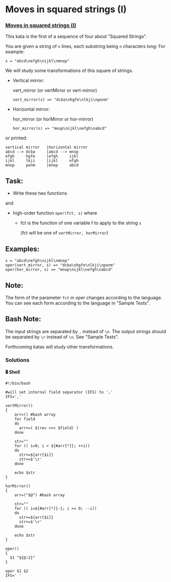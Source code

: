 # Moves in squared strings \(I\)

### [Moves in squared strings \(I\)](https://www.codewars.com/kata/56dbe0e313c2f63be4000b25)

This kata is the first of a sequence of four about "Squared Strings".

You are given a string of `n` lines, each substring being `n` characters long: For example:

`s = "abcd\nefgh\nijkl\nmnop"`

We will study some transformations of this square of strings.

* Vertical mirror:

  vert\_mirror \(or vertMirror or vert-mirror\)

  ```text
  vert_mirror(s) => "dcba\nhgfe\nlkji\nponm"
  ```

* Horizontal mirror:

  hor\_mirror \(or horMirror or hor-mirror\)

  ```text
  hor_mirror(s) => "mnop\nijkl\nefgh\nabcd"
  ```

or printed:

```text
vertical mirror   |horizontal mirror   
abcd --> dcba     |abcd --> mnop 
efgh     hgfe     |efgh     ijkl 
ijkl     lkji     |ijkl     efgh 
mnop     ponm     |mnop     abcd
```

## Task:

* Write these two functions

and

* high-order function `oper(fct, s)` where
  * fct is the function of one variable f to apply to the string `s`

    \(fct will be one of `vertMirror, horMirror`\)

## Examples:

```text
s = "abcd\nefgh\nijkl\nmnop"
oper(vert_mirror, s) => "dcba\nhgfe\nlkji\nponm"
oper(hor_mirror, s) => "mnop\nijkl\nefgh\nabcd"
```

## Note:

The form of the parameter `fct` in oper changes according to the language. You can see each form according to the language in "Sample Tests".

## Bash Note:

The input strings are separated by `,` instead of `\n`. The output strings should be separated by `\r` instead of `\n`. See "Sample Tests".

Forthcoming katas will study other transformations.

### Solutions

#### 💲 Shell

```text
#!/bin/bash

#will set internal field separator (IFS) to ','
IFS=','

vertMirror()
{
    arr=() #bash array
    for field 
    do
      arr+=( $(rev <<< $field) )
    done

    str=""
    for (( i=0; i < ${#arr[*]}; ++i))
    do
      str+=${arr[$i]}
      str+=$'\r'
    done

    echo $str
}

horMirror()
{
    arr=("$@") #bash array

    str=""
    for (( i=${#arr[*]}-1; i >= 0; --i))
    do
      str+=${arr[$i]}
      str+=$'\r'
    done

    echo $str
}

oper()
{
  $1 "${@:2}"
}

oper $1 $2
IFS=' '
```

